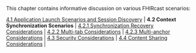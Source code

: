 This chapter contains informative discussion on various FHIRcast scenarios:

[4.1 Application Launch Scenarios and Session Discovery](4-1-launch-scenarios.html) |
**4.2 Context Synchronization Scenarios** |
[4.2.1 Synchronization Recovery Considerations](4-2-1-syncconsiderations.html) |
[4.2.2 Multi-tab Considerations](4-2-2-multitab-considerations.html) |
[4.2.3 Multi-anchor Considerations](4-2-3-multi-anchor-considerations.html) |
[4.3 Security Considerations](4-3-security-considerations.html) |
[4.4 Content Sharing Considerations](4-4-fhircast-event-content-sharing.html) |
